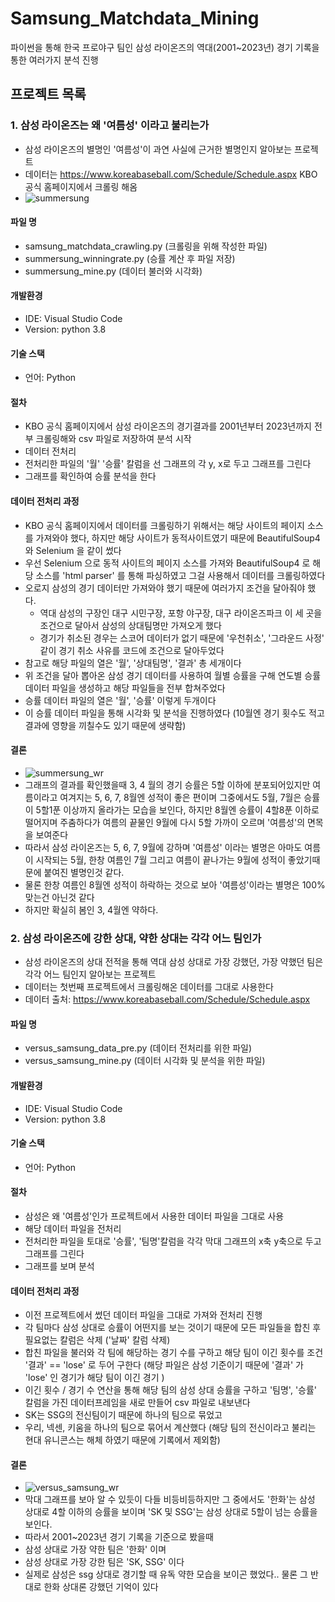 # Samsung_Matchdata_Mining
파이썬을 통해 한국 프로야구 팀인 삼성 라이온즈의 역대(2001~2023년) 경기 기록을 통한 여러가지 분석 진행

## 프로젝트 목록

### 1. 삼성 라이온즈는 왜 '여름성' 이라고 불리는가
- 삼성 라이온즈의 별명인 '여름성'이 과연 사실에 근거한 별명인지 알아보는 프로젝트
- 데이터는 <https://www.koreabaseball.com/Schedule/Schedule.aspx> KBO 공식 홈페이지에서 크롤링 해옴
- ![summersung](https://github.com/kimyt990501/Samsung_Matchdata_Mining/assets/50610894/9c0958b0-0fb0-4782-afa6-8183e53e49ca)

#### 파일 명
- samsung_matchdata_crawling.py (크롤링을 위해 작성한 파일)
- summersung_winningrate.py (승률 계산 후 파일 저장)
- summersung_mine.py (데이터 불러와 시각화)

#### 개발환경
- IDE: Visual Studio Code
- Version: python 3.8

#### 기술 스택
- 언어: Python

#### 절차
- KBO 공식 홈페이지에서 삼성 라이온즈의 경기결과를 2001년부터 2023년까지 전부 크롤링해와 csv 파일로 저장하여 분석 시작
- 데이터 전처리
- 전처리한 파일의 '월' '승률' 칼럼을 선 그래프의 각 y, x로 두고 그래프를 그린다
- 그래프를 확인하여 승률 분석을 한다

#### 데이터 전처리 과정
- KBO 공식 홈페이지에서 데이터를 크롤링하기 위해서는 해당 사이트의 페이지 소스를 가져와야 했다, 하지만 해당 사이트가 동적사이트였기 때문에 BeautifulSoup4 와 Selenium 을 같이 썼다
- 우선 Selenium 으로 동적 사이트의 페이지 소스를 가져와 BeautifulSoup4 로 해당 소스를 'html parser' 를 통해 파싱하였고 그걸 사용해서 데이터를 크롤링하였다
- 오로지 삼성의 경기 데이터만 가져와야 했기 때문에 여러가지 조건을 달아줘야 했다.
  - 역대 삼성의 구장인 대구 시민구장, 포항 야구장, 대구 라이온즈파크 이 세 곳을 조건으로 달아서 삼성의 상대팀명만 가져오게 했다
  - 경기가 취소된 경우는 스코어 데이터가 없기 때문에 '우천취소', '그라운드 사정' 같이 경기 취소 사유를 코드에 조건으로 달아두었다
- 참고로 해당 파일의 열은 '월', '상대팀명', '결과' 총 세개이다
- 위 조건을 달아 뽑아온 삼성 경기 데이터를 사용하여 월별 승률을 구해 연도별 승률 데이터 파일을 생성하고 해당 파일들을 전부 합쳐주었다
- 승률 데이터 파일의 열은 '월', '승률' 이렇게 두개이다
- 이 승률 데이터 파일을 통해 시각화 및 분석을 진행하였다 (10월엔 경기 횟수도 적고 결과에 영향을 끼칠수도 있기 때문에 생략함)

#### 결론
- ![summersung_wr](https://github.com/kimyt990501/Samsung_Matchdata_Mining/assets/50610894/ff12627b-ce71-413d-b199-a5b499073750)
- 그래프의 결과를 확인했을때 3, 4 월의 경기 승률은 5할 이하에 분포되어있지만 여름이라고 여겨지는 5, 6, 7, 8월엔 성적이 좋은 편이며 그중에서도 5월, 7월은 승률이 5할1푼 이상까지 올라가는 모습을 보인다, 하지만 8월엔 승률이 4할8푼 이하로 떨어지며 주춤하다가 여름의 끝물인 9월에 다시 5할 가까이 오르며 '여름성'의 면목을 보여준다
- 따라서 삼성 라이온즈는 5, 6, 7, 9월에 강하며 '여름성' 이라는 별명은 아마도 여름이 시작되는 5월, 한창 여름인 7월 그리고 여름이 끝나가는 9월에 성적이 좋았기때문에 붙여진 별명인것 같다.
- 물론 한창 여름인 8월엔 성적이 하락하는 것으로 보아 '여름성'이라는 별명은 100%맞는건 아닌것 같다
- 하지만 확실히 봄인 3, 4월엔 약하다.

### 2. 삼성 라이온즈에 강한 상대, 약한 상대는 각각 어느 팀인가
- 삼성 라이온즈의 상대 전적을 통해 역대 삼성 상대로 가장 강했던, 가장 약했던 팀은 각각 어느 팀인지 알아보는 프로젝트
- 데이터는 첫번째 프로젝트에서 크롤링해온 데이터를 그대로 사용한다
- 데이터 출처: <https://www.koreabaseball.com/Schedule/Schedule.aspx>

#### 파일 명
- versus_samsung_data_pre.py (데이터 전처리를 위한 파일)
- versus_samsung_mine.py (데이터 시각화 및 분석을 위한 파일)

#### 개발환경
- IDE: Visual Studio Code
- Version: python 3.8

#### 기술 스택
- 언어: Python

#### 절차
- 삼성은 왜 '여름성'인가 프로젝트에서 사용한 데이터 파일을 그대로 사용
- 해당 데이터 파일을 전처리
- 전처리한 파일을 토대로 '승률', '팀명'칼럼을 각각 막대 그래프의 x축 y축으로 두고 그래프를 그린다
- 그래프를 보며 분석

#### 데이터 전처리 과정
- 이전 프로젝트에서 썼던 데이터 파일을 그대로 가져와 전처리 진행
- 각 팀마다 삼성 상대로 승률이 어떤지를 보는 것이기 때문에 모든 파일들을 합친 후 필요없는 칼럼은 삭제 ('날짜' 칼럼 삭제)
- 합친 파일을 불러와 각 팀에 해당하는 경기 수를 구하고 해당 팀이 이긴 횟수를 조건 '결과' == 'lose' 로 두어 구한다 (해당 파일은 삼성 기준이기 때문에 '결과' 가 'lose' 인 경기가 해당 팀이 이긴 경기 )
- 이긴 횟수 / 경기 수 연산을 통해 해당 팀의 삼성 상대 승률을 구하고 '팀명', '승률' 칼럼을 가진 데이터프레임을 새로 만들어 csv 파일로 내보낸다
- SK는 SSG의 전신팀이기 때문에 하나의 팀으로 묶었고
- 우리, 넥센, 키움을 하나의 팀으로 묶어서 계산했다 (해당 팀의 전신이라고 불리는 현대 유니콘스는 해체 하였기 때문에 기록에서 제외함)

#### 결론
- ![versus_samsung_wr](https://github.com/kimyt990501/Samsung_Matchdata_Mining/assets/50610894/4c021775-5f1b-4510-b4f8-fe1fd375bcab)
- 막대 그래프를 보아 알 수 있듯이 다들 비등비등하지만 그 중에서도 '한화'는 삼성 상대로 4할 이하의 승률을 보이며 'SK 및 SSG'는 삼성 상대로 5할이 넘는 승률을 보인다.
- 따라서 2001~2023년 경기 기록을 기준으로 봤을때
- 삼성 상대로 가장 약한 팀은 '한화' 이며
- 삼성 상대로 가장 강한 팀은 'SK, SSG' 이다
- 실제로 삼성은 ssg 상대로 경기할 때 유독 약한 모습을 보이곤 했었다.. 물론 그 반대로 한화 상대론 강했던 기억이 있다
